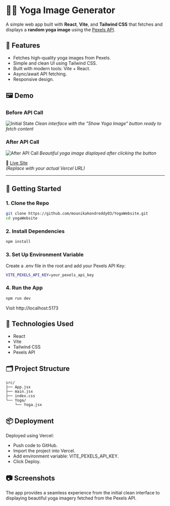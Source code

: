 # 🧘‍♀️ Yoga Image Generator
A simple web app built with **React**, **Vite**, and **Tailwind CSS** that fetches and displays a **random yoga image** using the [Pexels API](https://www.pexels.com/api/).

## 🌟 Features
- Fetches high-quality yoga images from Pexels.
- Simple and clean UI using Tailwind CSS.
- Built with modern tools: Vite + React.
- Async/await API fetching.
- Responsive design.

## 🖼️ Demo

### Before API Call
![Initial State](../assets/beforeApi.png)
*Clean interface with the "Show Yoga Image" button ready to fetch content*

### After API Call
![After API Call](../assets/afterApi.png)
*Beautiful yoga image displayed after clicking the button*

🔗 [Live Site](https://your-vercel-deployment-url.vercel.app)  
*(Replace with your actual Vercel URL)*

---

## 🚀 Getting Started

### 1. Clone the Repo
```bash
git clone https://github.com/mounikakondreddy03/YogaWebsite.git
cd yogaWebsite
```

### 2. Install Dependencies
```bash 
npm install
```

### 3. Set Up Environment Variable
Create a .env file in the root and add your Pexels API Key:
```bash 
VITE_PEXELS_API_KEY=your_pexels_api_key
```

### 4. Run the App
```bash
npm run dev
```
Visit http://localhost:5173

## 🧪 Technologies Used
- React
- Vite
- Tailwind CSS
- Pexels API

## 🗂️ Project Structure
```
src/
├── App.jsx           
├── main.jsx           
├── index.css          
└── Yoga/
    └── Yoga.jsx       
```

## 📦 Deployment
Deployed using Vercel:
- Push code to GitHub.
- Import the project into Vercel.
- Add environment variable: VITE_PEXELS_API_KEY.
- Click Deploy.

## 📷 Screenshots
The app provides a seamless experience from the initial clean interface to displaying beautiful yoga imagery fetched from the Pexels API.
